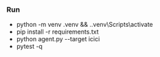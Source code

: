 ### Run
- python -m venv .venv && .\.venv\Scripts\activate
- pip install -r requirements.txt
- python agent.py --target icici
- pytest -q
